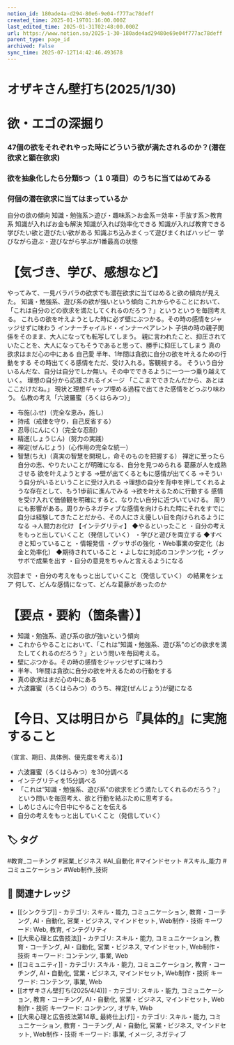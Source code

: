 ```yaml
---
notion_id: 180ade4a-d294-80e6-9e04-f777ac78deff
created_time: 2025-01-19T01:16:00.000Z
last_edited_time: 2025-01-31T02:48:00.000Z
url: https://www.notion.so/2025-1-30-180ade4ad29480e69e04f777ac78deff
parent_type: page_id
archived: False
sync_time: 2025-07-12T14:42:46.493678
---
```


# オザキさん壁打ち(2025/1/30)

# 欲・エゴの深掘り
### 47個の欲をそれぞれやった時にどういう欲が満たされるのか？(潜在欲求と顕在欲求)
### 欲を抽象化したら分類5つ（１０項目）のうちに当てはめてみる
### 何個の潜在欲求に当てはまっているか
自分の欲の傾向
知識・勉強系＞遊び・趣味系＞お金系＝効率・手放す系＞教育系
知識が入ればお金も解決
知識が入れば効率化できる
知識が入れば教育できる
学びたい欲と遊びたい欲がある
知識ぶち込みまくって遊びまくればハッピー
学びながら遊ぶ・遊びながら学ぶが1番最高の状態
# 【気づき、学び、感想など】
やってみて、一見バラバラの欲求でも潜在欲求に当てはめると欲の傾向が見えた。
知識・勉強系、遊び系の欲が強いという傾向
これからやることにおいて、「これは自分のどの欲求を満たしてくれるのだろう？」というというを毎回考える。
これらの欲を叶えようとした時に必ず壁にぶつかる。その時の感情をジャッジせずに味わう
インナーチャイルド・インナーペアレント
子供の時の親子関係をそのまま、大人になっても転写してしまう。
親に言われたこと、抑圧されていたことを、大人になってもそうであると思って、勝手に抑圧してしまう
真の欲求はまだ心の中にある
自己愛
半年、1年間は貪欲に自分の欲を叶えるための行動をする
その時出てくる感情をただ、受け入れる。客観視する。
そういう自分いるんだな、自分は自分でしか無い。その中でできるように一つ一つ乗り越えていく。
理想の自分から応援されるイメージ
「ここまでできたんだから、あとはここだけだね。」
現状と理想ギャップ埋める過程で出てきた感情をどっぷり味わう。
仏教の考え「六波羅蜜（ろくはらみつ）」
- 布施(ふせ)（完全な恵み，施し）
- 持戒（戒律を守り，自己反省する）
- 忍辱(にんにく)（完全な忍耐）
- 精進(しょうじん)（努力の実践）
- 禅定(ぜんじょう)（心作用の完全な統一）
- 智慧(ちえ)（真実の智慧を開現し，命そのものを把握する）
禅定に至ったら自分の志、やりたいことが明確になる、自分を見つめられる
葛藤が人を成熟させる
欲を叶えようとする
→壁が出てくるともに感情が出てくる
→そういう自分がいるということに受け入れる
→理想の自分を背中を押してくれるような存在として、もう1歩前に進んでみる
→欲を叶えるために行動する
感情を受け入れて価値観を明確にすると、なりたい自分に近づいていける。
周りにも影響がある。周りからネガティブな感情を向けられた時にそれをすでに自分は経験してきたことだから、その人にさえ優しい目を向けられるようになる
→人間力お化け
【インテグリティ】
◆やるといったこと
・自分の考えをもっと出していくこと（発信していく）
・学びと遊びを両立する
◆すべきと知っていること
・情報発信
・グッサポの強化
・Web事業の安定化（お金と効率化）
◆期待されていること
・よしなに対応のコンテンツ化
・グッサポで成果を出す
・自分の意見をちゃんと言えるようになる

次回まで
・自分の考えをもっと出していくこと（発信していく）
の結果をシェア
何して、どんな感情になって、どんな葛藤があったのか
# 【要点・要約（箇条書）】
- 知識・勉強系、遊び系の欲が強いという傾向
- これからやることにおいて、「これは”知識・勉強系、遊び系”のどの欲求を満たしてくれるのだろう？」という問いを毎回考える。
- 壁にぶつかる。その時の感情をジャッジせずに味わう
- 半年、1年間は貪欲に自分の欲を叶えるための行動をする
- 真の欲求はまだ心の中にある
- 六波羅蜜（ろくはらみつ）のうち、禅定(ぜんじょう)が鍵になる
# 【今日、又は明日から『具体的』に実施すること
（宣言、期日、具体例、優先度を考える）】
- 六波羅蜜（ろくはらみつ）を30分調べる
- インテグリティを15分調べる
- 「これは”知識・勉強系、遊び系”の欲求をどう満たしてくれるのだろう？」という問いを毎回考え、欲と行動を結ぶために思考する。
- しめじさんに今日中にやることを伝える
- 自分の考えをもっと出していくこと（発信していく）

## 🏷️ タグ
#教育_コーチング #営業_ビジネス #AI_自動化 #マインドセット #スキル_能力 #コミュニケーション #Web制作_技術

## 🔗 関連ナレッジ
- [[シンクラブ]] - カテゴリ: スキル・能力, コミュニケーション, 教育・コーチング, AI・自動化, 営業・ビジネス, マインドセット, Web制作・技術 キーワード: Web, 教育, インテグリティ
- [[大衆心理と広告技法]] - カテゴリ: スキル・能力, コミュニケーション, 教育・コーチング, AI・自動化, 営業・ビジネス, マインドセット, Web制作・技術 キーワード: コンテンツ, 事業, Web
- [[コミュニティ]] - カテゴリ: スキル・能力, コミュニケーション, 教育・コーチング, AI・自動化, 営業・ビジネス, マインドセット, Web制作・技術 キーワード: コンテンツ, 事業, Web
- [[オザキさん壁打ち(2025/4/4)]] - カテゴリ: スキル・能力, コミュニケーション, 教育・コーチング, AI・自動化, 営業・ビジネス, マインドセット, Web制作・技術 キーワード: コンテンツ, オザキ, Web
- [[大衆心理と広告技法第14章_ 最終仕上げ]] - カテゴリ: スキル・能力, コミュニケーション, 教育・コーチング, AI・自動化, 営業・ビジネス, マインドセット, Web制作・技術 キーワード: 事業, イメージ, ネガティブ
